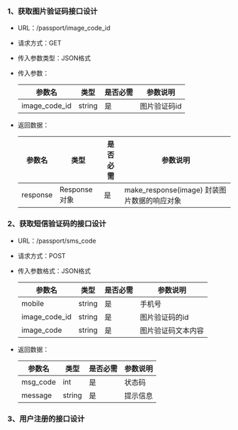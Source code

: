 ### 1、获取图片验证码接口设计

- URL：/passport/image_code_id

- 请求方式：GET

- 传入参数类型：JSON格式

- 传入参数：

  | 参数名           | 类型     | 是否必需 | 参数说明    |
  | ------------- | ------ | ---- | ------- |
  | image_code_id | string | 是    | 图片验证码id |

- 返回数据：

  | 参数名      | 类型         | 是否必需 | 参数说明                             |
  | -------- | ---------- | ---- | -------------------------------- |
  | response | Response对象 | 是    | make_response(image) 封装图片数据的响应对象 |

### 2、获取短信验证码的接口设计

- URL：/passport/sms_code

- 请求方式：POST

- 传入参数格式：JSON格式

  | 参数名           | 类型     | 是否必需 | 参数说明      |
  | ------------- | ------ | ---- | --------- |
  | mobile        | string | 是    | 手机号       |
  | image_code_id | string | 是    | 图片验证码的id  |
  | image_code    | string | 是    | 图片验证码文本内容 |

- 返回数据：

  | 参数名      | 类型     | 是否必需 | 参数说明 |
  | -------- | ------ | ---- | ---- |
  | msg_code | int    | 是    | 状态码  |
  | message  | string | 是    | 提示信息 |

### 3、用户注册的接口设计


